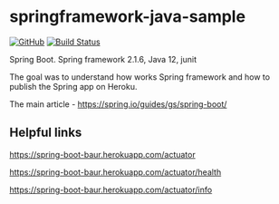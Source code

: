 # springframework-java-sample

[![GitHub](https://img.shields.io/github/license/mashape/apistatus.svg)](https://github.com/BurhanH/springframework-java-sample/blob/master/LICENSE)
[![Build Status](https://travis-ci.org/BurhanH/springframework-java-sample.svg?branch=master)](https://travis-ci.org/BurhanH/springframework-java-sample)

Spring Boot. Spring framework 2.1.6, Java 12, junit

The goal was to understand how works Spring framework and how to publish the Spring app on Heroku.

The main article - https://spring.io/guides/gs/spring-boot/

Helpful links
-------------
https://spring-boot-baur.herokuapp.com/actuator

https://spring-boot-baur.herokuapp.com/actuator/health

https://spring-boot-baur.herokuapp.com/actuator/info
